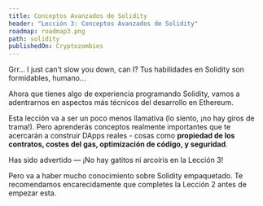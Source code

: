 ```yaml
---
title: Conceptos Avanzados de Solidity
header: "Lección 3: Conceptos Avanzados de Solidity"
roadmap: roadmap3.png
path: solidity
publishedOn: Cryptozombies
---
```


Grr... I just can't slow you down, can I? Tus habilidades en Solidity son formidables, humano...

Ahora que tienes algo de experiencia programando Solidity, vamos a adentrarnos en aspectos más técnicos del desarrollo en Ethereum.

Esta lección va a ser un poco menos llamativa (lo siento, ¡no hay giros de trama!). Pero aprenderás conceptos realmente importantes que te acercarán a construir DApps reales - cosas como **propiedad de los contratos, costes del gas, optimización de código, y seguridad**.

Has sido advertido — ¡No hay gatitos ni arcoiris en la Lección 3!

Pero va a haber mucho conocimiento sobre Solidity empaquetado. Te recomendamos encarecidamente que completes la Lección 2 antes de empezar esta.
